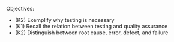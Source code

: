 Objectives:
- (K2) Exemplify why testing is necessary
- (K1) Recall the relation between testing and quality assurance
- (K2) Distinguish between root cause, error, defect, and failure